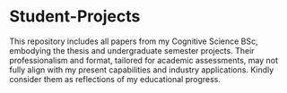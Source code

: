 # Student-Projects
This repository includes all papers from my Cognitive Science BSc, embodying the thesis and undergraduate semester projects. Their professionalism and format, tailored for academic assessments, may not fully align with my present capabilities and industry applications. Kindly consider them as reflections of my educational progress.
